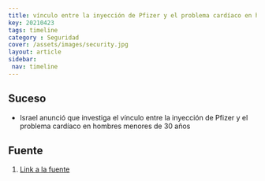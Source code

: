 ```yaml
---
title: vínculo entre la inyección de Pfizer y el problema cardíaco en hombres
key: 20210423
tags: timeline
category : Seguridad
cover: /assets/images/security.jpg
layout: article
sidebar:
 nav: timeline
---
```


## Suceso
- Israel anunció que investiga el vínculo entre la inyección de Pfizer y el problema cardíaco en hombres menores de 30 años
## Fuente
1. [Link a la fuente](https://www.timesofisrael.com/israel-said-probing-link-between-pfizer-shot-and-heart-problem-in-men-under-30/)